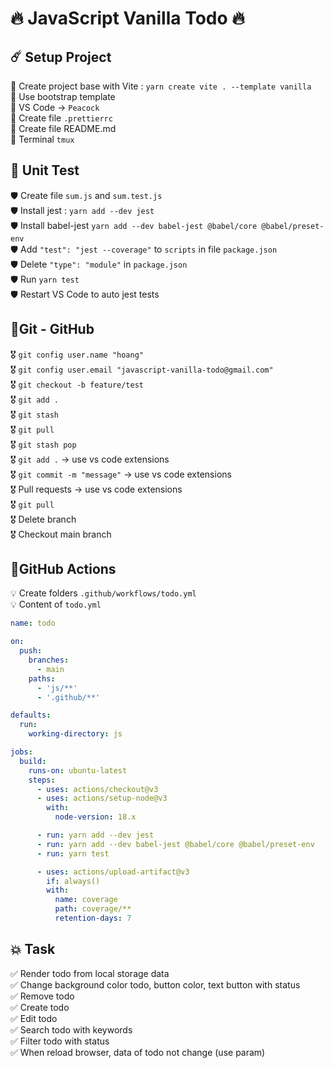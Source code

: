 # 🔥 JavaScript Vanilla Todo 🔥

## ☄️ Setup Project
🎉 Create project base with Vite : `yarn create vite . --template vanilla`  
🎉 Use bootstrap template  
🎉 VS Code -> `Peacock`  
🎉 Create file `.prettierrc`   
🎉 Create file README.md  
🎉 Terminal `tmux`  

## 🧪 Unit Test
🛡️ Create file `sum.js` and `sum.test.js`  
🛡️ Install jest : `yarn add --dev jest`  
🛡️ Install babel-jest `yarn add --dev babel-jest @babel/core @babel/preset-env`  
🛡️ Add `"test": "jest --coverage"` to `scripts` in file `package.json`  
🛡️ Delete `"type": "module"` in `package.json`  
🛡️ Run `yarn test`  
🛡️ Restart VS Code to auto jest tests  

## 🎯Git - GitHub
🎖️ `git config user.name "hoang"`  
🎖️ `git config user.email "javascript-vanilla-todo@gmail.com"`  
🎖️ `git checkout -b feature/test`  
🎖️ `git add .`  
🎖️ `git stash`  
🎖️ `git pull`  
🎖️ `git stash pop`  
🎖️ `git add .` -> use vs code extensions  
🎖️ `git commit -m "message"` -> use vs code extensions  
🎖️ Pull requests -> use vs code extensions  
🎖️ `git pull`  
🎖️ Delete branch  
🎖️ Checkout main branch

## 🪬GitHub Actions
💡 Create folders `.github/workflows/todo.yml`  
💡 Content of `todo.yml`
```yml
name: todo

on:
  push:
    branches:
      - main
    paths:
      - 'js/**'
      - '.github/**'

defaults:
  run:
    working-directory: js

jobs:
  build:
    runs-on: ubuntu-latest
    steps:
      - uses: actions/checkout@v3
      - uses: actions/setup-node@v3
        with:
          node-version: 18.x

      - run: yarn add --dev jest
      - run: yarn add --dev babel-jest @babel/core @babel/preset-env
      - run: yarn test

      - uses: actions/upload-artifact@v3
        if: always()
        with:
          name: coverage
          path: coverage/**
          retention-days: 7

```

## 💥 Task
✅ Render todo from local storage data  
✅ Change background color todo, button color, text button with status  
✅ Remove todo  
✅ Create todo  
✅ Edit todo  
✅ Search todo with keywords  
✅ Filter todo with status  
✅ When reload browser, data of todo not change (use param)  